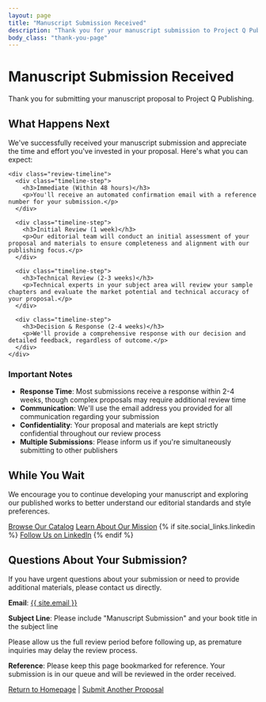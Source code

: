 ```yaml
---
layout: page
title: "Manuscript Submission Received"
description: "Thank you for your manuscript submission to Project Q Publishing"
body_class: "thank-you-page"
---
```


<div class="page-header">
  <h1>Manuscript Submission Received</h1>
  <p class="page-description">Thank you for submitting your manuscript proposal to Project Q Publishing.</p>
</div>

<div class="submission-confirmation">
  <div class="confirmation-message">
    <h2>What Happens Next</h2>
    <p>We've successfully received your manuscript submission and appreciate the time and effort you've invested in your proposal. Here's what you can expect:</p>
    
    <div class="review-timeline">
      <div class="timeline-step">
        <h3>Immediate (Within 48 hours)</h3>
        <p>You'll receive an automated confirmation email with a reference number for your submission.</p>
      </div>
      
      <div class="timeline-step">
        <h3>Initial Review (1 week)</h3>
        <p>Our editorial team will conduct an initial assessment of your proposal and materials to ensure completeness and alignment with our publishing focus.</p>
      </div>
      
      <div class="timeline-step">
        <h3>Technical Review (2-3 weeks)</h3>
        <p>Technical experts in your subject area will review your sample chapters and evaluate the market potential and technical accuracy of your proposal.</p>
      </div>
      
      <div class="timeline-step">
        <h3>Decision & Response (2-4 weeks)</h3>
        <p>We'll provide a comprehensive response with our decision and detailed feedback, regardless of outcome.</p>
      </div>
    </div>
  </div>
  
  <div class="important-notes">
    <h3>Important Notes</h3>
    <ul>
      <li><strong>Response Time</strong>: Most submissions receive a response within 2-4 weeks, though complex proposals may require additional review time</li>
      <li><strong>Communication</strong>: We'll use the email address you provided for all communication regarding your submission</li>
      <li><strong>Confidentiality</strong>: Your proposal and materials are kept strictly confidential throughout our review process</li>
      <li><strong>Multiple Submissions</strong>: Please inform us if you're simultaneously submitting to other publishers</li>
    </ul>
  </div>
</div>

<div class="while-you-wait">
  <h2>While You Wait</h2>
  <p>We encourage you to continue developing your manuscript and exploring our published works to better understand our editorial standards and style preferences.</p>
  
  <div class="resource-links">
    <a href="/books" class="btn btn-outline">Browse Our Catalog</a>
    <a href="/about" class="btn btn-outline">Learn About Our Mission</a>
    {% if site.social_links.linkedin %}
      <a href="{{ site.social_links.linkedin }}" class="btn btn-outline" target="_blank" rel="noopener">Follow Us on LinkedIn</a>
    {% endif %}
  </div>
</div>

<div class="contact-section">
  <h2>Questions About Your Submission?</h2>
  <p>If you have urgent questions about your submission or need to provide additional materials, please contact us directly.</p>
  
  <div class="contact-info">
    <p><strong>Email</strong>: <a href="mailto:{{ site.email }}">{{ site.email }}</a></p>
    <p><strong>Subject Line</strong>: Please include "Manuscript Submission" and your book title in the subject line</p>
  </div>
  
  <p class="contact-note">Please allow us the full review period before following up, as premature inquiries may delay the review process.</p>
</div>

<div class="page-footer">
  <p><strong>Reference</strong>: Please keep this page bookmarked for reference. Your submission is in our queue and will be reviewed in the order received.</p>
  <p><a href="/">Return to Homepage</a> | <a href="/submissions">Submit Another Proposal</a></p>
</div>